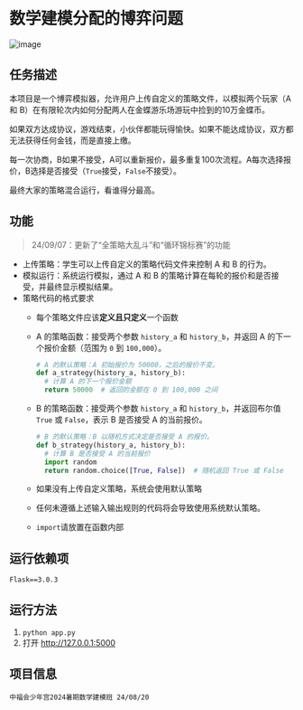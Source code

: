 # 数学建模分配的博弈问题

![image](https://github.com/wuzengqing001225/SNG_MathematicalModeling_GameofDistribution_240820/blob/main/static/images/cover.png)

## 任务描述

本项目是一个博弈模拟器，允许用户上传自定义的策略文件，以模拟两个玩家（A 和 B）在有限轮次内如何分配两人在金蝶游乐场游玩中捡到的10万金蝶币。

如果双方达成协议，游戏结束，小伙伴都能玩得愉快。如果不能达成协议，双方都无法获得任何金钱，而是直接上缴。

每一次协商，B如果不接受，A可以重新报价，最多重复100次流程。A每次选择报价，B选择是否接受（`True`接受，`False`不接受）。

最终大家的策略混合运行，看谁得分最高。

## 功能

> 24/09/07：更新了“全策略大乱斗”和“循环锦标赛”的功能

- 上传策略：学生可以上传自定义的策略代码文件来控制 A 和 B 的行为。
- 模拟运行：系统运行模拟，通过 A 和 B 的策略计算在每轮的报价和是否接受，并最终显示模拟结果。
- 策略代码的格式要求
  - 每个策略文件应该**定义且只定义**一个函数
  - A 的策略函数：接受两个参数 `history_a` 和 `history_b`，并返回 A 的下一个报价金额（范围为 `0` 到 `100,000`）。

    ```Python
    # A 的默认策略：A 初始报价为 50000，之后的报价不变。
    def a_strategy(history_a, history_b):
      # 计算 A 的下一个报价金额
      return 50000  # 返回的金额在 0 到 100,000 之间
    ```
  - B 的策略函数：接受两个参数 `history_a` 和 `history_b`，并返回布尔值 `True` 或 `False`，表示 B 是否接受 A 的当前报价。

    ```Python
    # B 的默认策略：B 以随机方式决定是否接受 A 的报价。
    def b_strategy(history_a, history_b):
      # 计算 B 是否接受 A 的当前报价
      import random
      return random.choice([True, False])  # 随机返回 True 或 False
    ```
  - 如果没有上传自定义策略，系统会使用默认策略
  - 任何未遵循上述输入输出规则的代码将会导致使用系统默认策略。
  - `import`请放置在函数内部

## 运行依赖项

```
Flask==3.0.3
```

## 运行方法

1. `python app.py`
2. 打开 http://127.0.0.1:5000

## 项目信息

```
中福会少年宫2024暑期数学建模班 24/08/20
```
